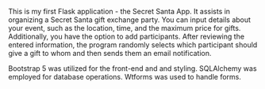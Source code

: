 This is my first Flask application - the Secret Santa App. It assists in organizing a Secret Santa gift exchange party. 
You can input details about your event, such as the location, time, and the maximum price for gifts. Additionally, you have the option to add participants.
After reviewing the entered information, the program randomly selects which participant should give a gift to whom and then sends them an email notification.

Bootstrap 5 was utilized for the front-end and and styling.
SQLAlchemy was employed for database operations. 
Wtforms was used to handle forms.
